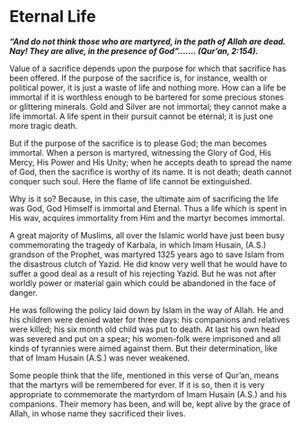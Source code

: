 Eternal Life
============

***“And do not think those who are martyred, in the path of Allah are
dead. Nay! They are alive, in the presence of God”……. (Qur’an,
2:154).***

Value of a sacrifice depends upon the purpose for which that sacrifice
has been offered. If the purpose of the sacrifice is, for instance,
wealth or political power, it is just a waste of life and nothing more.
How can a life be immortal if it is worthless enough to be bartered for
some precious stones or glittering minerals. Gold and Silver are not
immortal; they cannot make a life immortal.
A life spent in their pursuit cannot be eternal; it is just one more
tragic death.

But if the purpose of the sacrifice is to please God; the man becomes
immortal. When a person is martyred, witnessing the Glory of God, His
Mercy, His Power and His Unity; when he accepts death to spread the name
of God, then the sacrifice is worthy of its name. It is not death; death
cannot conquer such soul. Here the flame of life cannot be extinguished.

Why is it so? Because, in this case, the ultimate aim of sacrificing the
life was God, God Himself is immortal and Eternal. Thus a life which is
spent in His wav, acquires immortality from Him and the martyr becomes
immortal.

A great majority of Muslims, all over the Islamic world have just been
busy commemorating the tragedy of Karbala, in which Imam Husain, (A.S.)
grandson of the Prophet, was martyred 1325 years ago to save Islam from
the disastrous clutch of Yazid. He did know very well that he would have
to suffer a good deal as a result of his rejecting Yazid. But he was not
after worldly power or material gain which could be abandoned in the
face of danger.

He was following the policy laid down by Islam in the way of Allah. He
and his children were denied water for three days: his companions and
relatives were killed; his six month old child was put to death. At last
his own head was severed and put on a spear; his women-folk were
imprisoned and all kinds of tyrannies were aimed against them. But their
determination, like that of Imam Husain (A.S.) was never weakened.

Some people think that the life, mentioned in this verse of Qur’an,
means that the martyrs will be remembered for ever. If it is so, then it
is very appropriate to commemorate the martyrdom of Imam Husain (A.S.)
and his companions. Their memory has been, and will be, kept alive by
the grace of Allah, in whose name they sacrificed their lives.


